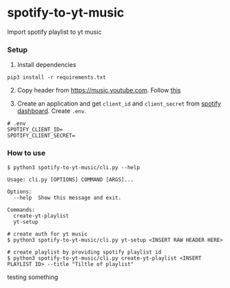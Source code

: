 # spotify-to-yt-music
Import spotify playlist to yt music

### Setup

1. Install dependencies
```
pip3 install -r requirements.txt
```

2. Copy header from https://music.youtube.com. Follow [this](https://ytmusicapi.readthedocs.io/en/latest/setup.html#copy-authentication-headers)

3. Create an application and get `client_id` and `client_secret` from [spotify dashboard](https://developer.spotify.com/dashboard/applications). Create `.env`.

```
# .env
SPOTIFY_CLIENT_ID=
SPOTIFY_CLIENT_SECRET=
```

### How to use

```
$ python3 spotify-to-yt-music/cli.py --help

Usage: cli.py [OPTIONS] COMMAND [ARGS]...

Options:
  --help  Show this message and exit.

Commands:
  create-yt-playlist
  yt-setup

# create auth for yt music
$ python3 spotify-to-yt-music/cli.py yt-setup <INSERT RAW HEADER HERE>

# create playlist by providing spotify playlist id
$ python3 spotify-to-yt-music/cli.py create-yt-playlist <INSERT PLAYLIST ID> --title "Tiltle of playlist"
```
testing something
